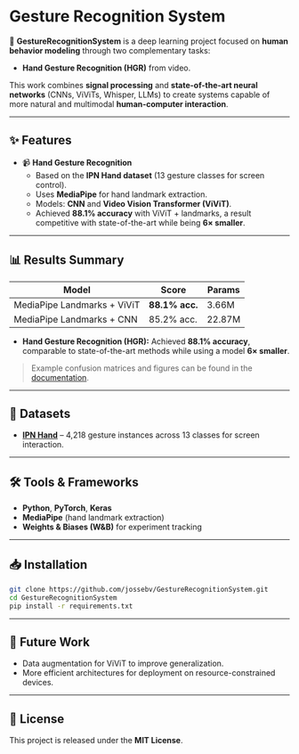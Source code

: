 # Gesture Recognition System

🚀 **GestureRecognitionSystem** is a deep learning project focused on **human behavior modeling** through two complementary tasks:

- **Hand Gesture Recognition (HGR)** from video.

This work combines **signal processing** and **state-of-the-art neural networks** (CNNs, ViViTs, Whisper, LLMs) to create systems capable of more natural and multimodal **human-computer interaction**.

---

## ✨ Features

- 📹 **Hand Gesture Recognition**
    - Based on the **IPN Hand dataset** (13 gesture classes for screen control).
    - Uses **MediaPipe** for hand landmark extraction.
    - Models: **CNN** and **Video Vision Transformer (ViViT)**.
    - Achieved **88.1% accuracy** with ViViT + landmarks, a result competitive with state-of-the-art while being **6× smaller**.

---

## 📊 Results Summary

| Model                       | Score          | Params |
| --------------------------- | -------------- | ------ |
| MediaPipe Landmarks + ViViT | **88.1% acc.** | 3.66M  |
| MediaPipe Landmarks + CNN   | 85.2% acc.     | 22.87M |

- **Hand Gesture Recognition (HGR):** Achieved **88.1% accuracy**, comparable to state-of-the-art methods while using a model **6× smaller**.

> Example confusion matrices and figures can be found in the [documentation](./docs).

---

## 📂 Datasets

- **[IPN Hand](https://github.com/GibranBenitez/IPN-Hand)** – 4,218 gesture instances across 13 classes for screen interaction.

---

## 🛠 Tools & Frameworks

- **Python**, **PyTorch**, **Keras**
- **MediaPipe** (hand landmark extraction)
- **Weights & Biases (W&B)** for experiment tracking

---

## 📥 Installation

```bash
git clone https://github.com/jossebv/GestureRecognitionSystem.git
cd GestureRecognitionSystem
pip install -r requirements.txt
```

---

## 🔮 Future Work

- Data augmentation for ViViT to improve generalization.
- More efficient architectures for deployment on resource-constrained devices.

---

## 📜 License

This project is released under the **MIT License**.
